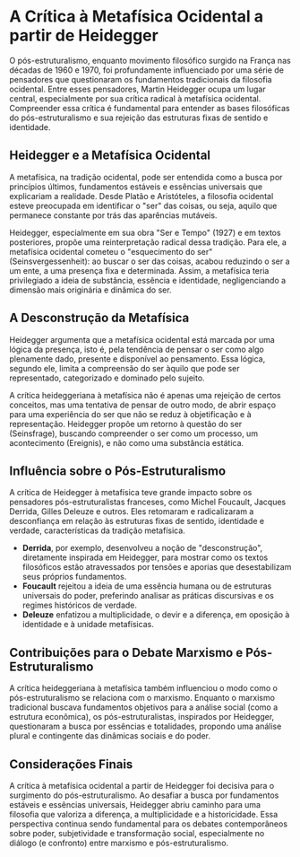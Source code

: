 
# A Crítica à Metafísica Ocidental a partir de Heidegger

O pós-estruturalismo, enquanto movimento filosófico surgido na França nas décadas de 1960 e 1970, foi profundamente influenciado por uma série de pensadores que questionaram os fundamentos tradicionais da filosofia ocidental. Entre esses pensadores, Martin Heidegger ocupa um lugar central, especialmente por sua crítica radical à metafísica ocidental. Compreender essa crítica é fundamental para entender as bases filosóficas do pós-estruturalismo e sua rejeição das estruturas fixas de sentido e identidade.

## Heidegger e a Metafísica Ocidental

A metafísica, na tradição ocidental, pode ser entendida como a busca por princípios últimos, fundamentos estáveis e essências universais que explicariam a realidade. Desde Platão e Aristóteles, a filosofia ocidental esteve preocupada em identificar o "ser" das coisas, ou seja, aquilo que permanece constante por trás das aparências mutáveis.

Heidegger, especialmente em sua obra "Ser e Tempo" (1927) e em textos posteriores, propõe uma reinterpretação radical dessa tradição. Para ele, a metafísica ocidental cometeu o "esquecimento do ser" (Seinsvergessenheit): ao buscar o ser das coisas, acabou reduzindo o ser a um ente, a uma presença fixa e determinada. Assim, a metafísica teria privilegiado a ideia de substância, essência e identidade, negligenciando a dimensão mais originária e dinâmica do ser.

## A Desconstrução da Metafísica

Heidegger argumenta que a metafísica ocidental está marcada por uma lógica da presença, isto é, pela tendência de pensar o ser como algo plenamente dado, presente e disponível ao pensamento. Essa lógica, segundo ele, limita a compreensão do ser àquilo que pode ser representado, categorizado e dominado pelo sujeito.

A crítica heideggeriana à metafísica não é apenas uma rejeição de certos conceitos, mas uma tentativa de pensar de outro modo, de abrir espaço para uma experiência do ser que não se reduz à objetificação e à representação. Heidegger propõe um retorno à questão do ser (Seinsfrage), buscando compreender o ser como um processo, um acontecimento (Ereignis), e não como uma substância estática.

## Influência sobre o Pós-Estruturalismo

A crítica de Heidegger à metafísica teve grande impacto sobre os pensadores pós-estruturalistas franceses, como Michel Foucault, Jacques Derrida, Gilles Deleuze e outros. Eles retomaram e radicalizaram a desconfiança em relação às estruturas fixas de sentido, identidade e verdade, características da tradição metafísica.

- **Derrida**, por exemplo, desenvolveu a noção de "desconstrução", diretamente inspirada em Heidegger, para mostrar como os textos filosóficos estão atravessados por tensões e aporias que desestabilizam seus próprios fundamentos.
- **Foucault** rejeitou a ideia de uma essência humana ou de estruturas universais do poder, preferindo analisar as práticas discursivas e os regimes históricos de verdade.
- **Deleuze** enfatizou a multiplicidade, o devir e a diferença, em oposição à identidade e à unidade metafísicas.

## Contribuições para o Debate Marxismo e Pós-Estruturalismo

A crítica heideggeriana à metafísica também influenciou o modo como o pós-estruturalismo se relaciona com o marxismo. Enquanto o marxismo tradicional buscava fundamentos objetivos para a análise social (como a estrutura econômica), os pós-estruturalistas, inspirados por Heidegger, questionaram a busca por essências e totalidades, propondo uma análise plural e contingente das dinâmicas sociais e do poder.

## Considerações Finais

A crítica à metafísica ocidental a partir de Heidegger foi decisiva para o surgimento do pós-estruturalismo. Ao desafiar a busca por fundamentos estáveis e essências universais, Heidegger abriu caminho para uma filosofia que valoriza a diferença, a multiplicidade e a historicidade. Essa perspectiva continua sendo fundamental para os debates contemporâneos sobre poder, subjetividade e transformação social, especialmente no diálogo (e confronto) entre marxismo e pós-estruturalismo.
```
